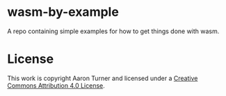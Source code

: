 # wasm-by-example
A repo containing simple examples for how to get things done with wasm.

# License

This work is copyright Aaron Turner and licensed under a [Creative Commons Attribution 4.0 License](https://creativecommons.org/licenses/by/4.0/).
